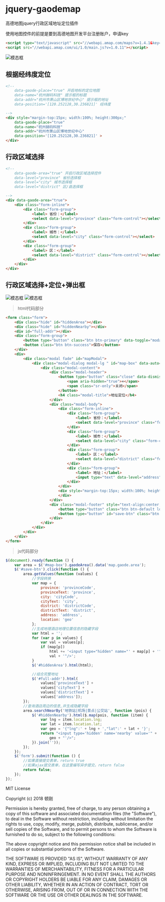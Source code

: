 # jquery-gaodemap
高德地图jquery行政区域地址定位插件

使用地图控件的前提是要到高德地图开发平台注册账户，申请key

```html
<script type="text/javascript" src="//webapi.amap.com/maps?v=1.4.1&key=f73a77c363aa438c91f3fd46c5c0b981&plugin=AMap.DistrictSearch,AMap.Geocoder,AMap.PlaceSearch"></script>
<script src="//webapi.amap.com/ui/1.0/main.js?v=1.0.11"></script>
```

![模态框](demo/demo-1.png)

## 根据经纬度定位

```html
<!--
    data-gaode-place="true" 开启地标的定位地图
    data-name="杭州赫码科技" 提示框的标题
    data-addr="杭州市萧山区博地世纪中心" 提示框的地址
    data-position='[120.252128,30.236821]' 经纬度

-->
<div style="margin-top:15px; width:100%; height:300px;" 
    data-gaode-place="true"
    data-name="杭州赫码科技"
    data-addr="杭州市萧山区博地世纪中心"
    data-position='[120.252128,30.236821]' >
</div>
```

## 行政区域选择

```html
<!--
    data-gaode-area="true" 开启行政区域选择控件
    data-level="province" 省份选择框
    data-level="city" 城市选择框
    data-level="district" 区/县选择框

-->
<div data-gaode-area="true">
    <div class="form-inline">
        <div class="form-group">
            <label> 省份：</label>
            <select data-level="province" class="form-control"></select>
        </div>
        <div class="form-group">
            <label> 城市：</label>
            <select data-level="city" class="form-control"></select>
        </div>
        <div class="form-group">
            <label> 区：</label>
            <select data-level="district" class="form-control"></select>
        </div>
    </div>
</div>
```

## 行政区域选择+定位+弹出框

![模态框](demo/demo-3.png)
![模态框](demo/demo-31.png)

> html代码部分

```html
<form class="form">
    <div class="hide" id="hiddenArea"></div>
    <div class="hide" id="hiddenNearby"></div>
    <div id="full-addr"></div>
    <div class="form-group">
        <button type="button" class="btn btn-primary" data-toggle="modal" data-backdrop='static' data-target="#mapModal">定位</button>
        <button class="btn btn-success">保存</button>
    </div>
    <div>
        <div class="modal fade" id="mapModal">
            <div class="modal-dialog modal-lg " id="map-box" data-auto="true" data-map="#hotel-map">
                <div class="modal-content">
                    <div class="modal-header">
                        <button type="button" class="close" data-dismiss="modal">
                            <span aria-hidden="true">×</span>
                            <span class="sr-only">关闭</span>
                        </button>
                        <h4 class="modal-title">地址定位</h4>
                    </div>
                    <div class="modal-body">
                        <div class="form-inline">
                            <div class="form-group">
                                <label> 省份：</label>
                                <select data-level="province" class="form-control"></select>
                            </div>
                            <div class="form-group">
                                <label> 城市：</label>
                                <select data-level="city" class="form-control"></select>
                            </div>
                            <div class="form-group">
                                <label> 区：</label>
                                <select data-level="district" class="form-control"></select>
                            </div>
                            <div class="form-group">
                                <label> 地址：</label>
                                <input type="text" data-level="address" class="form-control" />
                            </div>
                        </div>
                        <div style="margin-top:15px; width:100%; height:300px;" id="hotel-map" data-near-radius='2000' data-position='[120.170852,30.25868]'>
                        </div>
                    </div>
                    <div class="modal-footer" style="text-align:center;">
                        <button type="button" class="btn btn-default location-btn">定位</button>
                        <button type="button" id="save-btn" class="btn btn-primary" data-dismiss="modal">保存</button>
                    </div>
                </div>
            </div>
        </div>
    </div>
</form>
```

> js代码部分

```js
$(document).ready(function () {
    var area = $('#map-box').gaodeArea().data('map.gaode.area');
    $('#save-btn').click(function () {
        area.getValues(function (values) {
            //字段转换
            var map = {
                province: 'provinceCode',
                provinceText: 'province',
                city: 'cityCode',
                cityText: 'city',
                district: 'districtCode',
                districtText: 'district',
                address: 'address',
                location: 'geo'
            };
            //生成地理酒店地理位置信息的隐藏字段
            var html = '';
            for (var p in values) {
                var val = values[p];
                if (map[p])
                    html += '<input type="hidden" name="' + map[p] + '" value="' +
                    val + '"/>';
            }
            $('#hiddenArea').html(html);

            //组合完整地址
            $('#full-addr').html(
                values['provinceText'] +
                values['cityText'] +
                values['districtText'] +
                values['address']);
        });
        //查询酒店周边的信息,并生成隐藏字段
        area.searchNearBy('地铁站|机场|景点|公交站', function (pois) {
            $('#hiddenNearby').html($.map(pois, function (item) {
                var lng = item.location.lng;
                var lat = item.location.lat;
                var geo = '{"lng":' + lng + ',"lat":' + lat + '}';
                return "<input type='hidden' name='nearby' value='" +
                    geo + "'/>";
            }).join(''));
        });
    });
    $('form').submit(function () {
        //如果直接提交表单，return true
        //如果ajax提交表单，在这里编写异步提交。return false
        return false;
    });
});
```


MIT License

Copyright (c) 2018 顿刚

Permission is hereby granted, free of charge, to any person obtaining a copy
of this software and associated documentation files (the "Software"), to deal
in the Software without restriction, including without limitation the rights
to use, copy, modify, merge, publish, distribute, sublicense, and/or sell
copies of the Software, and to permit persons to whom the Software is
furnished to do so, subject to the following conditions:

The above copyright notice and this permission notice shall be included in all
copies or substantial portions of the Software.

THE SOFTWARE IS PROVIDED "AS IS", WITHOUT WARRANTY OF ANY KIND, EXPRESS OR
IMPLIED, INCLUDING BUT NOT LIMITED TO THE WARRANTIES OF MERCHANTABILITY,
FITNESS FOR A PARTICULAR PURPOSE AND NONINFRINGEMENT. IN NO EVENT SHALL THE
AUTHORS OR COPYRIGHT HOLDERS BE LIABLE FOR ANY CLAIM, DAMAGES OR OTHER
LIABILITY, WHETHER IN AN ACTION OF CONTRACT, TORT OR OTHERWISE, ARISING FROM,
OUT OF OR IN CONNECTION WITH THE SOFTWARE OR THE USE OR OTHER DEALINGS IN THE
SOFTWARE.